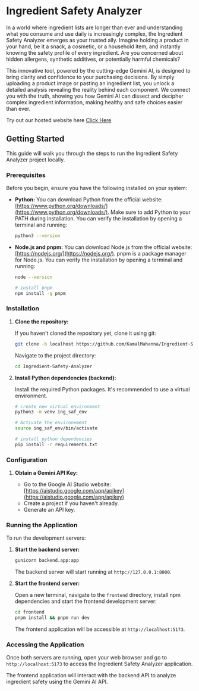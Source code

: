 # Ingredient Safety Analyzer

In a world where ingredient lists are longer than ever and understanding what you consume and use daily is increasingly complex, the Ingredient Safety Analyzer emerges as your trusted ally.  Imagine holding a product in your hand, be it a snack, a cosmetic, or a household item, and instantly knowing the safety profile of every ingredient. Are you concerned about hidden allergens, synthetic additives, or potentially harmful chemicals?

This innovative tool, powered by the cutting-edge Gemini AI, is designed to bring clarity and confidence to your purchasing decisions. By simply uploading a product image or pasting an ingredient list, you unlock a detailed analysis revealing the reality behind each component.  We connect you with the truth, showing you how Gemini AI can dissect and decipher complex ingredient information, making healthy and safe choices easier than ever.

Try out our hosted website here [Click Here](https://ingredient-safety-analyzer.netlify.app/)

## Getting Started

This guide will walk you through the steps to run the Ingredient Safety Analyzer project locally.

### Prerequisites

Before you begin, ensure you have the following installed on your system:

* **Python:**  You can download Python from the official website: [https://www.python.org/downloads/](https://www.python.org/downloads/). Make sure to add Python to your PATH during installation. You can verify the installation by opening a terminal and running:

  ```bash
  python3 --version
  ```
* **Node.js and pnpm:** You can download Node.js from the official website: [https://nodejs.org/](https://nodejs.org/). pnpm is a package manager for Node.js. You can verify the installation by opening a terminal and running:

  ```bash
  node --version
  
  # install pnpm
  npm install -g pnpm
  ```

### Installation

1. **Clone the repository:**

   If you haven't cloned the repository yet, clone it using git:

   ```bash
   git clone -b localhost https://github.com/KamalMahanna/Ingredient-Safety-Analyzer
   ```

   Navigate to the project directory:

   ```bash
   cd Ingredient-Safety-Analyzer
   ```
2. **Install Python dependencies (backend):**

   Install the required Python packages. It's recommended to use a virtual environment.

   ```bash
   # create new virtual environment
   python3 -m venv ing_saf_env

   # Activate the environement
   source ing_saf_env/bin/activate

   # install python dependencies
   pip install -r requirements.txt
   ```


### Configuration

1. **Obtain a Gemini API Key:**

   * Go to the Google AI Studio website: [https://aistudio.google.com/app/apikey](https://aistudio.google.com/app/apikey)
   * Create a project if you haven't already.
   * Generate an API key.
   

### Running the Application

To run the development servers:

1. **Start the backend server:**
   ```bash
   gunicorn backend.app:app
   ```
   The backend server will start running at `http://127.0.0.1:8000`.

2. **Start the frontend server:**

   Open a new terminal, navigate to the `frontend` directory, install npm dependencies and start the frontend development server:

   ```bash
   cd frontend
   pnpm install && pnpm run dev
   ```

   The frontend application will be accessible at `http://localhost:5173`.

### Accessing the Application

Once both servers are running, open your web browser and go to `http://localhost:5173` to access the Ingredient Safety Analyzer application.

The frontend application will interact with the backend API to analyze ingredient safety using the Gemini AI API.
